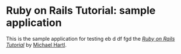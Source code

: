 # Ruby on Rails Tutorial: sample application

This is the sample application for testing eb d  df fgd
the [*Ruby on Rails Tutorial*](http://railstutorial.org/)
by [Michael Hartl](http://michaelhartl.com/).
